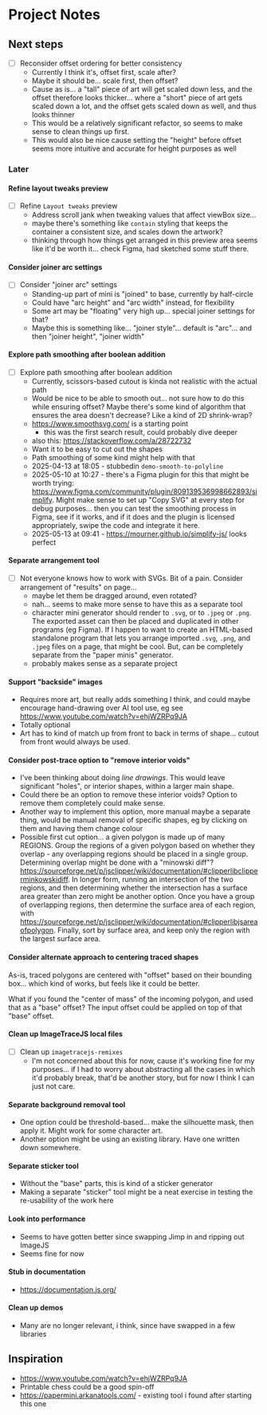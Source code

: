 # Project Notes

## Next steps

- [ ] Reconsider offset ordering for better consistency
  - Currently I think it's, offset first, scale after?
  - Maybe it should be... scale first, then offset?
  - Cause as is... a "tall" piece of art will get scaled down less, and the offset therefore looks thicker... where a "short" piece of art gets scaled down a lot, and the offset gets scaled down as well, and thus looks thinner
  - This would be a relatively significant refactor, so seems to make sense to clean things up first.
  - This would also be nice cause setting the "height" before offset seems more intuitive and accurate for height purposes as well

### Later

#### Refine layout tweaks preview

- [ ] Refine `Layout tweaks` preview
  - Address scroll jank when tweaking values that affect viewBox size...
  - maybe there's something like `contain` styling that keeps the container a consistent size, and scales down the artwork?
  - thinking through how things get arranged in this preview area seems like it'd be worth it... check Figma, had sketched some stuff there.

#### Consider joiner arc settings

- [ ] Consider "joiner arc" settings
  - Standing-up part of mini is "joined" to base, currently by half-circle
  - Could have "arc height" and "arc width" instead, for flexibility
  - Some art may be "floating" very high up... special joiner settings for that?
  - Maybe this is something like... "joiner style"... default is "arc"... and then "joiner height", "joiner width"

#### Explore path smoothing after boolean addition

- [ ] Explore path smoothing after boolean addition
  - Currently, scissors-based cutout is kinda not realistic with the actual path
  - Would be nice to be able to smooth out... not sure how to do this while ensuring offset? Maybe there's some kind of algorithm that ensures the area doesn't decrease? Like a kind of 2D shrink-wrap?
  - <https://www.smoothsvg.com/> is a starting point
    - this was the first search result, could probably dive deeper
  - also this: <https://stackoverflow.com/a/28722732>
  - Want it to be easy to cut out the shapes
  - Path smoothing of some kind might help with that
  - 2025-04-13 at 18:05 - stubbedin `demo-smooth-to-polyline`
  - 2025-05-10 at 10:27 - there's a Figma plugin for this that might be worth trying: <https://www.figma.com/community/plugin/809139536998662893/simplify>. Might make sense to set up "Copy SVG" at every step for debug purposes... then you can test the smoothing process in Figma, see if it works, and if it does and the plugin is licensed appropriately, swipe the code and integrate it here.
  - 2025-05-13 at 09:41 - <https://mourner.github.io/simplify-js/> looks perfect

#### Separate arrangement tool

- [ ] Not everyone knows how to work with SVGs. Bit of a pain. Consider arrangement of "results" on page...
  - maybe let them be dragged around, even rotated?
  - nah... seems to make more sense to have this as a separate tool
  - character mini generator should render to `.svg`, or to `.jpeg` or `.png`. The exported asset can then be placed and duplicated in other programs (eg Figma). If I happen to want to create an HTML-based standalone program that lets you arrange imported `.svg`, `.png`, and `.jpeg` files on a page, that might be cool. But, can be completely separate from the "paper minis" generator.
  - probably makes sense as a separate project

#### Support "backside" images

- Requires more art, but really adds something I think, and could maybe encourage hand-drawing over AI tool use, eg see <https://www.youtube.com/watch?v=ehjWZRPq9JA>
- Totally optional
- Art has to kind of match up from front to back in terms of shape... cutout from front would always be used.

#### Consider post-trace option to "remove interior voids"
  
- I've been thinking about doing _line drawings_. This would leave significant "holes", or interior shapes, within a larger main shape.
- Could there be an option to remove these interior voids? Option to remove them completely could make sense.
- Another way to implement this option, more manual maybe a separate thing, would be manual removal of specific shapes, eg by clicking on them and having them change colour
- Possible first cut option... a given polygon is made up of many REGIONS. Group the regions of a given polygon based on whether they overlap - any overlapping regions should be placed in a single group. Determining overlap might be done with a "minowski diff"? <https://sourceforge.net/p/jsclipper/wiki/documentation/#clipperlibclipperminkowskidiff>. In longer form, running an intersection of the two regions, and then determining whether the intersection has a surface area greater than zero might be another option. Once you have a group of overlapping regions, then determine the surface area of each region, with <https://sourceforge.net/p/jsclipper/wiki/documentation/#clipperlibjsareaofpolygon>. Finally, sort by surface area, and keep only the region with the largest surface area.

#### Consider alternate approach to centering traced shapes

As-is, traced polygons are centered with "offset" based on their bounding box... which kind of works, but feels like it could be better.

What if you found the "center of mass" of the incoming polygon, and used that as a "base" offset? The input offset could be applied on top of that "base" offset.

#### Clean up ImageTraceJS local files

- [ ] Clean up `imagetracejs-remixes`
  - I'm not concerned about this for now, cause it's working fine for my purposes... if I had to worry about abstracting all the cases in which it'd probably break, that'd be another story, but for now I think I can just not care.

#### Separate background removal tool

- One option could be threshold-based... make the silhouette mask, then apply it. Might work for some character art.
- Another option might be using an existing library. Have one written down somewhere.

#### Separate sticker tool

- Without the "base" parts, this is kind of a sticker generator
- Making a separate "sticker" tool might be a neat exercise in testing the re-usability of the work here

#### Look into performance

- Seems to have gotten better since swapping Jimp in and ripping out ImageJS
- Seems fine for now

#### Stub in documentation

- <https://documentation.js.org/>

#### Clean up demos

- Many are no longer relevant, i think, since have swapped in a few libraries

## Inspiration

- <https://www.youtube.com/watch?v=ehjWZRPq9JA>
- Printable chess could be a good spin-off
- <https://papermini.arkanatools.com/> - existing tool i found after starting this one

